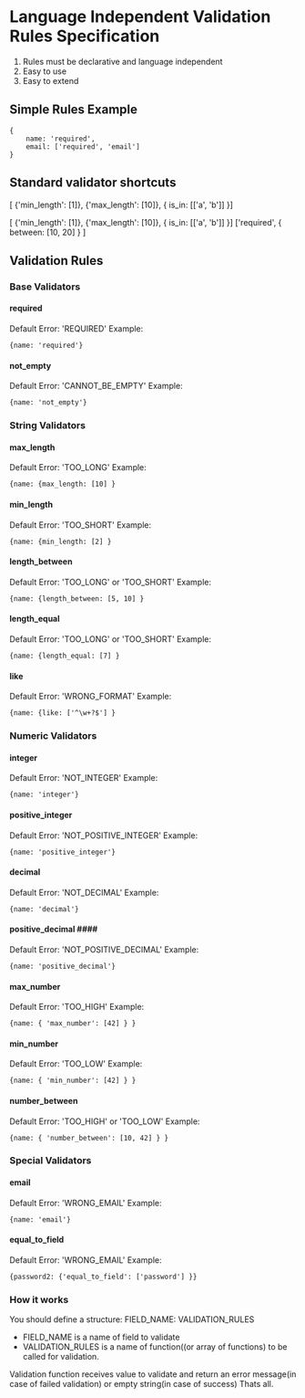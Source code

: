 Language Independent Validation Rules Specification
===================================================

1. Rules must be declarative and language independent
2. Easy to use
3. Easy to extend

## Simple Rules Example ##
    {
        name: 'required', 
        email: ['required', 'email'] 
    }

## Standard validator shortcuts ##

[ {'min_length': [1]}, {'max_length': [10]}, { is_in: [['a', 'b']] }]

[ {'min_length': [1]}, {'max_length': [10]}, { is_in: [['a', 'b']] }]
['required', { between: [10, 20] } ]

## Validation Rules ##

### Base Validators ###
#### required ####
Default Error: 'REQUIRED'
Example:
    
    {name: 'required'}

#### not_empty ####
Default Error: 'CANNOT_BE_EMPTY'
Example:
    
    {name: 'not_empty'}

### String Validators ###
#### max_length  ####
Default Error: 'TOO_LONG'
Example:
    
    {name: {max_length: [10] }

#### min_length ####
Default Error: 'TOO_SHORT'
Example:
    
    {name: {min_length: [2] }

#### length_between ####
Default Error: 'TOO_LONG' or 'TOO_SHORT'
Example:
    
    {name: {length_between: [5, 10] }

#### length_equal ####
Default Error: 'TOO_LONG' or 'TOO_SHORT'
Example:
    
    {name: {length_equal: [7] }

#### like ####
Default Error: 'WRONG_FORMAT'
Example:
    
    {name: {like: ['^\w+?$'] }

### Numeric Validators ###
#### integer ####
Default Error: 'NOT_INTEGER'
Example:
    
    {name: 'integer'}

#### positive_integer ####
Default Error: 'NOT_POSITIVE_INTEGER'
Example:
    
    {name: 'positive_integer'}


#### decimal ####
Default Error: 'NOT_DECIMAL'
Example:
    
    {name: 'decimal'}

#### positive_decimal #### ####
Default Error: 'NOT_POSITIVE_DECIMAL'
Example:
    
    {name: 'positive_decimal'}

#### max_number ####
Default Error: 'TOO_HIGH'
Example:
    
    {name: { 'max_number': [42] } }

#### min_number ####
Default Error: 'TOO_LOW'
Example:
    
    {name: { 'min_number': [42] } }

#### number_between ####
Default Error: 'TOO_HIGH' or 'TOO_LOW'
Example:
    
    {name: { 'number_between': [10, 42] } }

###  Special Validators ###
#### email ####
Default Error: 'WRONG_EMAIL'
Example:
    
    {name: 'email'}

#### equal_to_field ####
Default Error: 'WRONG_EMAIL'
Example:
    
    {password2: {'equal_to_field': ['password'] }}

### How it works ###
You should define a structure: 
    FIELD_NAME: VALIDATION_RULES
* FIELD_NAME is a name of field to validate
* VALIDATION_RULES is a name of function((or array of functions) to be called for validation.

Validation function receives value to validate and return an error message(in case of failed validation) or empty string(in case of success)
Thats all.
